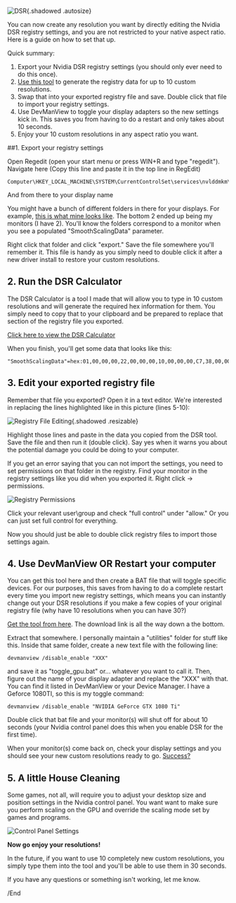 ![DSR](Images\dsr_header.png){.shadowed .autosize}

You can now create any resolution you want by directly editing the Nvidia DSR registry settings, and you are not restricted to your native aspect ratio. Here is a guide on how to set that up.

Quick summary:

1. Export your Nvidia DSR registry settings (you should only ever need to do this once).
2. [Use this tool](https://jim2point0.github.io/jim2point0/dsr_hex/) to generate the registry data for up to 10 custom resolutions.
3. Swap that into your exported registry file and save. Double click that file to import your registry settings.
4. Use DevManView to toggle your display adapters so the new settings kick in. This saves you from having to do a restart and only takes about 10 seconds.
5. Enjoy your 10 custom resolutions in any aspect ratio you want.
 
##1. Export your registry settings

Open Regedit (open your start menu or press WIN+R and type "regedit"). Navigate here (Copy this line and paste it in the top line in RegEdit)

```
Computer\HKEY_LOCAL_MACHINE\SYSTEM\CurrentControlSet\services\nvlddmkm\State\DisplayDatabase
```

And from there to your display name

You might have a bunch of different folders in there for your displays. For example, [this is what mine looks like](https://i.imgur.com/ZHav1Kf.png). The bottom 2 ended up being my monitors (I have 2). You'll know the folders correspond to a monitor when you see a populated "SmoothScalingData" parameter.

Right click that folder and click "export." Save the file somewhere you'll remember it. This file is handy as you simply need to double click it after a new driver install to restore your custom resolutions.

## 2. Run the DSR Calculator

The DSR Calculator is a tool I made that will allow you to type in 10 custom resolutions and will generate the required hex information for them. You simply need to copy that to your clipboard and be prepared to replace that section of the registry file you exported.

[Click here to view the DSR Calculator](https://jim2point0.github.io/jim2point0/dsr_hex/)

When you finish, you'll get some data that looks like this:

```
"SmoothScalingData"=hex:01,00,00,00,22,00,00,00,10,00,00,00,C7,38,00,00,41,36,00,00,00,00,00,00,22,44,00,00,61,51,00,00,00,00,00,00,7D,4F,00,00,82,6C,00,00,00,00,00,00,D8,5A,00,00,A2,87,00,00,00,00,00,00,11,22,00,00,41,36,00,00,00,00,00,00,C7,38,00,00,20,1B,00,00,00,00,00,00,7D,4F,00,00,61,51,00,00,00,00,00,00,D8,5A,00,00,82,6C,00,00,00,00,00,00,33,66,00,00,41,36,00,00,00,00,00,00,7C,23,00,00,61,51,00,00,00,00,00,00
```

## 3. Edit your exported registry file

Remember that file you exported? Open it in a text editor. We're interested in replacing the lines highlighted like in this picture (lines 5-10):

![Registry File Editing](Images\dsr_hex\dsr_copy_paste.png){.shadowed .resizable}

Highlight those lines and paste in the data you copied from the DSR tool. Save the file and then run it (double click). Say yes when it warns you about the potential damage you could be doing to your computer. 

If you get an error saying that you can not import the settings, you need to set permissions on that folder in the registry. Find your monitor in the registry settings like you did when you exported it. Right click -> permissions.

![Registry Permissions](https://i.imgur.com/tx8PgZp.png)

Click your relevant user\group and check "full control" under "allow." Or you can just set full control for everything.

Now you should just be able to double click registry files to import those settings again. 

## 4. Use DevManView OR Restart your computer

You can get this tool here and then create a BAT file that will toggle specific devices. For our purposes, this saves from having to do a complete restart every time you import new registry settings, which means you can instantly change out your DSR resolutions if you make a few copies of your original registry file (why have 10 resolutions when you can have 30?)

[Get the tool from here](http://www.nirsoft.net/utils/device_manager_view.html). The download link is all the way down a the bottom.

Extract that somewhere. I personally maintain a "utilities" folder for stuff like this.
Inside that same folder, create a new text file with the following line:

`devmanview /disable_enable "XXX"`

and save it as "toggle_gpu.bat" or... whatever you want to call it. Then, figure out the name of your display adapter and replace the "XXX" with that. You can find it listed in DevManView or your Device Manager. I have a Geforce 1080TI, so this is my toggle command:

`devmanview /disable_enable "NVIDIA GeForce GTX 1080 Ti"`

Double click that bat file and your monitor(s) will shut off for about 10 seconds (your Nvidia control panel does this when you enable DSR for the first time).

When your monitor(s) come back on, check your display settings and you should see your new custom resolutions ready to go. [Success?](http://i.imgur.com/QokCunW.png)

## 5. A little House Cleaning

Some games, not all, will require you to adjust your desktop size and position settings in the Nvidia control panel. You want want to make sure you perform scaling on the GPU and override the scaling mode set by games and programs.

![Control Panel Settings](https://i.imgur.com/aZKYJnL.png)

**Now go enjoy your resolutions!**

In the future, if you want to use 10 completely new custom resolutions, you simply type them into the tool and you'll be able to use them in 30 seconds.

If you have any questions or something isn't working, let me know. 

/End

